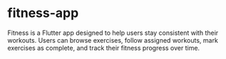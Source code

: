 # fitness-app
Fitness is a Flutter app designed to help users stay consistent with their workouts. Users can browse exercises, follow assigned workouts, mark exercises as complete, and track their fitness progress over time.
